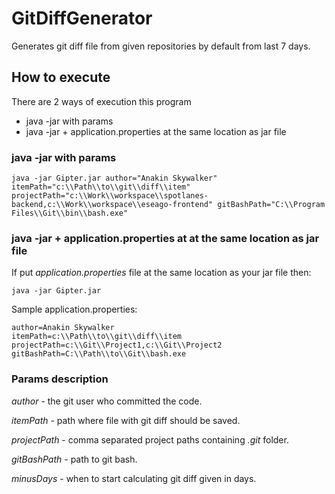 # GitDiffGenerator
Generates git diff file from given repositories by default from last 7 days.

## How to execute
There are 2 ways of execution this program
- java -jar with params
- java -jar + application.properties at the same location as jar file

### java -jar with params

```
java -jar Gipter.jar author="Anakin Skywalker" itemPath="c:\\Path\\to\\git\\diff\\item" projectPath="c:\\Work\\workspace\\spotlanes-backend,c:\\Work\\workspace\\eseago-frontend" gitBashPath="C:\\Program Files\\Git\\bin\\bash.exe"
```

### java -jar + application.properties at at the same location as jar file

If put _application.properties_ file at the same location as your jar file then:

```java -jar Gipter.jar```

Sample application.properties:

```
author=Anakin Skywalker
itemPath=c:\\Path\\to\\git\\diff\\item
projectPath=c:\\Git\\Project1,c:\\Git\\Project2
gitBashPath=C:\\Path\\to\\Git\\bash.exe
```

### Params description

_author_ - the git user who committed the code.

_itemPath_ - path where file with git diff should be saved.

_projectPath_ - comma separated project paths containing _.git_ folder.

_gitBashPath_ - path to git bash.

_minusDays_ - when to start calculating git diff given in days.
